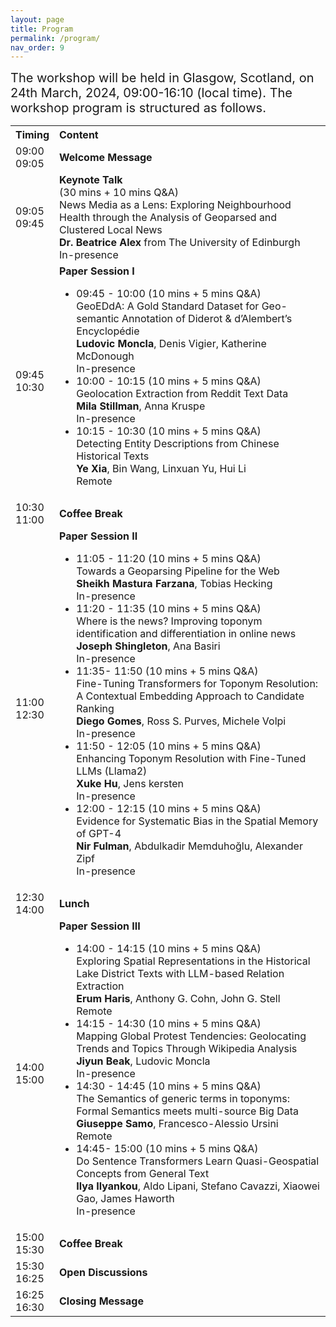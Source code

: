 ```yaml
---
layout: page
title: Program
permalink: /program/
nav_order: 9
---
```




<span style="font-size:20px;"> 
The workshop will be held in Glasgow, Scotland, on 24th March, 2024, 09:00-16:10 (local time). The workshop program is structured as follows.</span> 

<table>
  <tbody>
    <tr>
      <th>Timing</th>
      <th align="left">Content</th>
    </tr>
    <tr>
      <td>09:00<br>09:05</td>
      <td align="left"><strong>Welcome Message</strong></td>
    </tr>
    <tr>
      <td>09:05<br>09:45</td>
      <td align="left"><strong>Keynote Talk</strong>
               <br>  (30 mins + 10 mins Q&A)
               <br>  News Media as a Lens: Exploring Neighbourhood Health through the Analysis of Geoparsed and Clustered Local News
         <br> <strong> Dr. Beatrice Alex</strong> from The University of Edinburgh
         <br> In-presence 
      </td>
    </tr>
    <tr>
      <td>09:45<br>10:30</td>
      <td align="left"><strong>Paper Session I</strong>
        <ul> 
          <li> 09:45 - 10:00 (10 mins + 5 mins Q&A) 
              <br> GeoEDdA: A Gold Standard Dataset for Geo-semantic Annotation of Diderot & d’Alembert’s Encyclopédie
              <br><strong>Ludovic Moncla</strong>, Denis Vigier, Katherine McDonough	 
              <br> In-presence
          </li> 
          <li> 10:00 - 10:15 (10 mins + 5 mins Q&A)
              <br> Geolocation Extraction from Reddit Text Data
              <br><strong>Mila Stillman</strong>, Anna Kruspe	
              <br> In-presence
          </li> 
          <li> 10:15 - 10:30 (10 mins + 5 mins Q&A)
              <br> Detecting Entity Descriptions from Chinese Historical Texts 
              <br><strong>Ye Xia</strong>, Bin Wang, Linxuan Yu, Hui Li	
              <br> Remote
          </li> 
         </ul>  
         </td>
    </tr>
    <tr>
      <td> 10:30<br>11:00</td>
      <td align="left"><strong>Coffee Break</strong></td>
    </tr>
    <tr>
      <td>11:00<br>12:30</td>
      <td align="left"><strong>Paper Session II</strong>
        <ul> 
          <li> 11:05 - 11:20 (10 mins + 5 mins Q&A)
              <br> Towards a Geoparsing Pipeline for the Web
              <br><strong>Sheikh Mastura Farzana</strong>, Tobias Hecking	
               <br> In-presence
          </li> 
          <li> 11:20 - 11:35 (10 mins + 5 mins Q&A)
              <br> Where is the news? Improving toponym identification and differentiation in online news
              <br><strong>Joseph Shingleton</strong>, Ana Basiri
              <br> In-presence
          </li> 
          <li> 11:35- 11:50 (10 mins + 5 mins Q&A)
              <br>  Fine-Tuning Transformers for Toponym Resolution: A Contextual Embedding Approach to Candidate Ranking
              <br><strong>Diego Gomes</strong>, Ross S. Purves, Michele Volpi	
             <br> In-presence
          </li> 
              <li> 11:50 - 12:05 (10 mins + 5 mins Q&A)
              <br> Enhancing Toponym Resolution with Fine-Tuned LLMs (Llama2)
              <br><strong>Xuke Hu</strong>, Jens kersten
                <br> In-presence
          </li> 
               <li> 12:00 - 12:15 (10 mins + 5 mins Q&A)
              <br> Evidence for Systematic Bias in the Spatial Memory of GPT-4
              <br><strong>Nir Fulman</strong>, Abdulkadir Memduhoğlu, Alexander Zipf	
                <br> In-presence
          </li> 
         </ul>  
         </td>
    </tr>
        <tr>
      <td> 12:30<br>14:00</td>
      <td align="left"><strong>Lunch</strong></td>
    </tr>
        <tr>
      <td>14:00<br>15:00</td>
      <td align="left"><strong>Paper Session III</strong>
        <ul> 
          <li> 14:00 - 14:15 (10 mins + 5 mins Q&A)
              <br> Exploring Spatial Representations in the Historical Lake District Texts with LLM-based Relation Extraction
              <br><strong>Erum Haris</strong>, Anthony G. Cohn, John G. Stell		
               <br> Remote
          </li> 
          <li> 14:15 - 14:30 (10 mins + 5 mins Q&A)
              <br> Mapping Global Protest Tendencies: Geolocating Trends and Topics Through Wikipedia Analysis
              <br><strong>Jiyun Beak</strong>, Ludovic Moncla
              <br> In-presence
          </li> 
          <li> 14:30 - 14:45 (10 mins + 5 mins Q&A)
              <br> The Semantics of generic terms in toponyms: Formal Semantics meets multi-source Big Data
              <br><strong>Giuseppe Samo</strong>, Francesco-Alessio Ursini		
             <br> Remote
          </li> 
              <li> 14:45- 15:00 (10 mins + 5 mins Q&A)
              <br> Do Sentence Transformers Learn Quasi-Geospatial Concepts from General Text
              <br><strong>Ilya Ilyankou</strong>, Aldo Lipani, Stefano Cavazzi, Xiaowei Gao, James Haworth
                <br> In-presence
          </li> 
         </ul>  
         </td>
    </tr>
    <tr>
      <td> 15:00<br>15:30</td>
      <td align="left"><strong>Coffee Break</strong></td>
    </tr>
    <tr>
      <td> 15:30<br>16:25</td>
      <td align="left"><strong>Open Discussions </strong></td>
    </tr>
    <tr>
      <td> 16:25<br>16:30</td>
      <td align="left"><strong>Closing Message</strong></td>
    </tr>
  </tbody>
</table>
